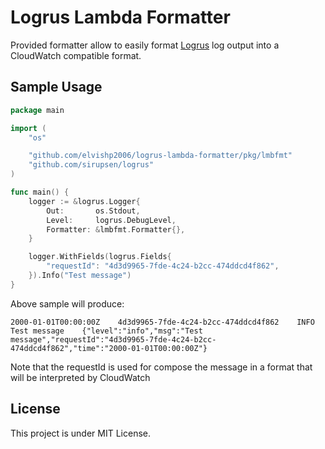 # Logrus Lambda Formatter
Provided formatter allow to easily format [Logrus](https://github.com/sirupsen/logrus) log output into a CloudWatch compatible format.

## Sample Usage
```go
package main

import (
	"os"

	"github.com/elvishp2006/logrus-lambda-formatter/pkg/lmbfmt"
	"github.com/sirupsen/logrus"
)

func main() {
	logger := &logrus.Logger{
		Out:       os.Stdout,
		Level:     logrus.DebugLevel,
		Formatter: &lmbfmt.Formatter{},
	}

	logger.WithFields(logrus.Fields{
		"requestId": "4d3d9965-7fde-4c24-b2cc-474ddcd4f862",
	}).Info("Test message")
}
```
Above sample will produce:
```
2000-01-01T00:00:00Z	4d3d9965-7fde-4c24-b2cc-474ddcd4f862	INFO	Test message	{"level":"info","msg":"Test message","requestId":"4d3d9965-7fde-4c24-b2cc-474ddcd4f862","time":"2000-01-01T00:00:00Z"}
```
Note that the requestId is used for compose the message in a format that will be interpreted by CloudWatch

## License
This project is under MIT License.
